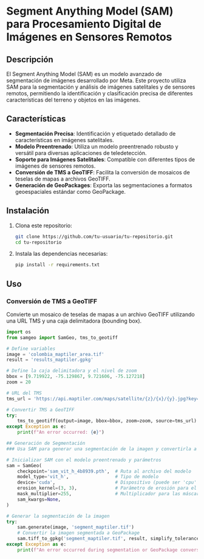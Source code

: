 # Segment Anything Model (SAM) para Procesamiento Digital de Imágenes en Sensores Remotos

## Descripción

El Segment Anything Model (SAM) es un modelo avanzado de segmentación de imágenes desarrollado por Meta. Este proyecto utiliza SAM para la segmentación y análisis de imágenes satelitales y de sensores remotos, permitiendo la identificación y clasificación precisa de diferentes características del terreno y objetos en las imágenes.

## Características

- **Segmentación Precisa**: Identificación y etiquetado detallado de características en imágenes satelitales.
- **Modelo Preentrenado**: Utiliza un modelo preentrenado robusto y versátil para diversas aplicaciones de teledetección.
- **Soporte para Imágenes Satelitales**: Compatible con diferentes tipos de imágenes de sensores remotos.
- **Conversión de TMS a GeoTIFF**: Facilita la conversión de mosaicos de teselas de mapas a archivos GeoTIFF.
- **Generación de GeoPackages**: Exporta las segmentaciones a formatos geoespaciales estándar como GeoPackage.

## Instalación

1. Clona este repositorio:

    ```bash
    git clone https://github.com/tu-usuario/tu-repositorio.git
    cd tu-repositorio
    ```

2. Instala las dependencias necesarias:

    ```bash
    pip install -r requirements.txt
    ```

## Uso

### Conversión de TMS a GeoTIFF

Convierte un mosaico de teselas de mapas a un archivo GeoTIFF utilizando una URL TMS y una caja delimitadora (bounding box).

```python
import os
from samgeo import SamGeo, tms_to_geotiff

# Define variables
image = 'colombia_maptiler_area.tif'
result = 'results_maptiler.gpkg'

# Define la caja delimitadora y el nivel de zoom
bbox = [9.719922, -75.129867, 9.721606, -75.127218]
zoom = 20

# URL del TMS
tms_url = 'https://api.maptiler.com/maps/satellite/{z}/{x}/{y}.jpg?key=TU_API_KEY'

# Convertir TMS a GeoTIFF
try:
    tms_to_geotiff(output=image, bbox=bbox, zoom=zoom, source=tms_url)
except Exception as e:
    print(f"An error occurred: {e}")

## Generación de Segmentación
### Usa SAM para generar una segmentación de la imagen y convertirla a GeoPackage.

# Inicializar SAM con el modelo preentrenado y parámetros
sam = SamGeo(
    checkpoint='sam_vit_h_4b8939.pth',  # Ruta al archivo del modelo
    model_type='vit_h',                 # Tipo de modelo
    device='cuda',                      # Dispositivo (puede ser 'cpu' o 'cuda')
    erosion_kernel=(3, 3),              # Parámetro de erosión para el procesamiento de imágenes
    mask_multiplier=255,                # Multiplicador para las máscaras
    sam_kwargs=None,
)

# Generar la segmentación de la imagen
try:
    sam.generate(image, 'segment_maptiler.tif')
    # Convertir la imagen segmentada a GeoPackage
    sam.tiff_to_gpkg('segment_maptiler.tif', result, simplify_tolerance=None)
except Exception as e:
    print(f"An error occurred during segmentation or GeoPackage conversion: {e}")
